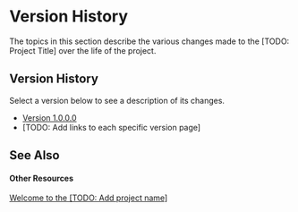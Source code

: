 # Version History

The topics in this section describe the various changes made to the [TODO: Project Title] over the life of the project.



## Version History

Select a version below to see a description of its changes.
&nbsp;<ul><li><a href="5389aeae-361b-4d3c-939a-ef489289e1fd.md">Version 1.0.0.0</a></li><li>
[TODO: Add links to each specific version page]</li></ul>

## See Also


#### Other Resources
<a href="11ea5c43-a58c-4b9a-9039-bc75b2cde823.md">Welcome to the [TODO: Add project name]</a><br />